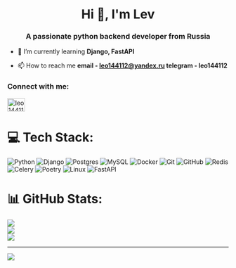 <h1 align="center">Hi 👋, I'm Lev</h1>
<h3 align="center">A passionate python backend developer from Russia</h3>

- 🌱 I’m currently learning **Django, FastAPI**

- 📫 How to reach me **email - leo144112@yandex.ru telegram - leo144112**

<h3 align="left">Connect with me:</h3>
<p align="left">
<a href="https://t.me/leo144112" target="blank"><img align="center" src="https://cdn.worldvectorlogo.com/logos/telegram-1.svg" alt="leo144112" height="30" width="40" /></a>
</p>

# 💻 Tech Stack:
![Python](https://img.shields.io/badge/python-3670A0?style=for-the-badge&logo=python&logoColor=ffdd54) ![Django](https://img.shields.io/badge/django-%23092E20.svg?style=for-the-badge&logo=django&logoColor=white) ![Postgres](https://img.shields.io/badge/postgres-%23316192.svg?style=for-the-badge&logo=postgresql&logoColor=white) ![MySQL](https://img.shields.io/badge/mysql-4479A1.svg?style=for-the-badge&logo=mysql&logoColor=white) ![Docker](https://img.shields.io/badge/docker-%230db7ed.svg?style=for-the-badge&logo=docker&logoColor=white) ![Git](https://img.shields.io/badge/git-%23F05033.svg?style=for-the-badge&logo=git&logoColor=white) ![GitHub](https://img.shields.io/badge/github-%23121011.svg?style=for-the-badge&logo=github&logoColor=white) ![Redis](https://img.shields.io/badge/redis-%23DD0031.svg?style=for-the-badge&logo=redis&logoColor=white) ![Celery](https://img.shields.io/badge/celery-%23a9cc54.svg?style=for-the-badge&logo=celery&logoColor=ddf4a4) ![Poetry](https://img.shields.io/badge/Poetry-%233B82F6.svg?style=for-the-badge&logo=poetry&logoColor=0B3D8D) ![Linux](https://img.shields.io/badge/Linux-FCC624?style=for-the-badge&logo=linux&logoColor=black) ![FastAPI](https://img.shields.io/badge/FastAPI-005571?style=for-the-badge&logo=fastapi)
# 📊 GitHub Stats:
![](https://github-readme-stats.vercel.app/api?username=1eo1eo1eo&theme=dark&hide_border=false&include_all_commits=false&count_private=false)<br/>
![](https://github-readme-streak-stats.herokuapp.com/?user=1eo1eo1eo&theme=dark&hide_border=false)<br/>
![](https://github-readme-stats.vercel.app/api/top-langs/?username=1eo1eo1eo&theme=dark&hide_border=false&include_all_commits=false&count_private=false&layout=compact)

---
[![](https://visitcount.itsvg.in/api?id=1eo1eo1eo&icon=0&color=0)](https://visitcount.itsvg.in)
